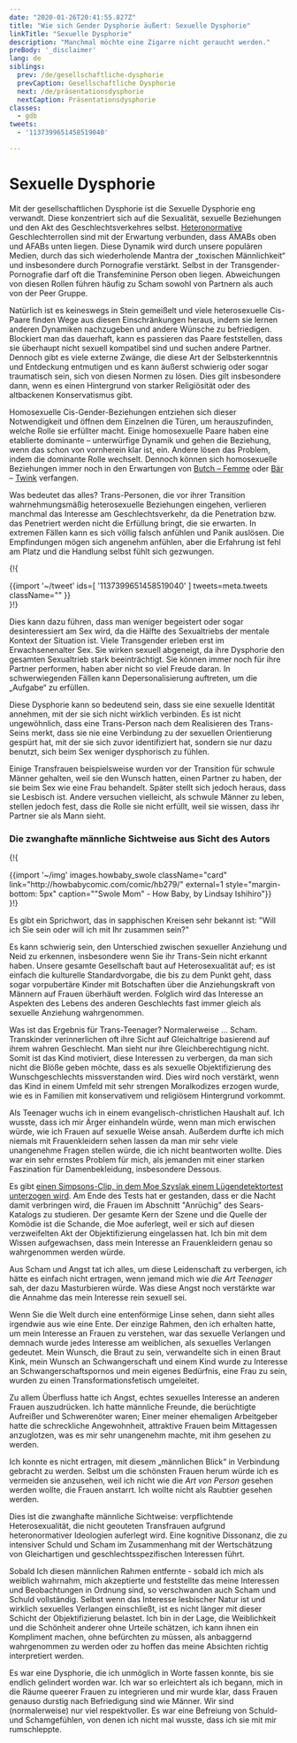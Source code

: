 ```yaml
---
date: "2020-01-26T20:41:55.827Z"
title: "Wie sich Gender Dysphorie äußert: Sexuelle Dysphorie"
linkTitle: "Sexuelle Dysphorie"
description: "Manchmal möchte eine Zigarre nicht geraucht werden."
preBody: '_disclaimer'
lang: de
siblings:
  prev: /de/gesellschaftliche-dysphorie
  prevCaption: Gesellschaftliche Dysphorie
  next: /de/präsentationsdysphorie
  nextCaption: Präsentationsdysphorie
classes:
  - gdb
tweets:
  - '1137399651458519040'

---
```


# Sexuelle Dysphorie

Mit der gesellschaftlichen Dysphorie ist die Sexuelle Dysphorie eng verwandt. Diese konzentriert sich auf die Sexualität, sexuelle Beziehungen und den Akt des Geschlechtsverkehres selbst. [Heteronormative](https://de.wikipedia.org/wiki/Heteronormativit%C3%A4t) Geschlechterrollen sind mit der Erwartung verbunden, dass AMABs oben und AFABs unten liegen. Diese Dynamik wird durch unsere populären Medien, durch das sich wiederholende Mantra der „toxischen Männlichkeit“ und insbesondere durch Pornografie verstärkt. Selbst in der Transgender-Pornografie darf oft die Transfeminine Person oben liegen. Abweichungen von diesen Rollen führen häufig zu Scham sowohl von Partnern als auch von der Peer Gruppe.

Natürlich ist es keineswegs in Stein gemeißelt und viele heterosexuelle Cis-Paare finden Wege aus diesen Einschränkungen heraus, indem sie lernen anderen Dynamiken nachzugeben und andere Wünsche zu befriedigen. Blockiert man das dauerhaft, kann es passieren das Paare feststellen, dass sie überhaupt nicht sexuell kompatibel sind und suchen andere Partner. Dennoch gibt es viele externe Zwänge, die diese Art der Selbsterkenntnis und Entdeckung entmutigen und es kann äußerst schwierig oder sogar traumatisch sein, sich von diesen Normen zu lösen. Dies gilt insbesondere dann, wenn es einen Hintergrund von starker Religiösität oder des altbackenen Konservatismus gibt.

Homosexuelle Cis-Gender-Beziehungen entziehen sich dieser Notwendigkeit und öffnen dem Einzelnen die Türen, um herauszufinden, welche Rolle sie erfüllter macht. Einige homosexuelle Paare haben eine etablierte dominante – unterwürfige Dynamik und gehen die Beziehung, wenn das schon von vornherein klar ist, ein. Andere lösen das Problem, indem die dominante Rolle wechselt. Dennoch können sich homosexuelle Beziehungen immer noch in den Erwartungen von [Butch – Femme](https://de.wikipedia.org/wiki/Butch_und_Femme) oder [Bär](https://de.wikipedia.org/wiki/Bear_Community) – [Twink](https://de.wikipedia.org/wiki/Twink_(schwuler_Jargon)) verfangen.

Was bedeutet das alles? Trans-Personen, die vor ihrer Transition wahrnehmungsmäßig heterosexuelle Beziehungen eingehen, verlieren manchmal das Interesse am Geschlechtsverkehr, da die Penetration bzw. das Penetriert werden nicht die Erfüllung bringt, die sie erwarten. In extremen Fällen kann es sich völlig falsch anfühlen und Panik auslösen. Die Empfindungen mögen sich angenehm anfühlen, aber die Erfahrung ist fehl am Platz und die Handlung selbst fühlt sich gezwungen.

{!{ <div class="gutter">{{import '~/tweet' ids=[
    '1137399651458519040'
] tweets=meta.tweets className="" }}</div> }!}

Dies kann dazu führen, dass man weniger begeistert oder sogar desinteressiert am Sex wird, da die Hälfte des Sexualtriebs der mentale Kontext der Situation ist. Viele Transgender erleben erst im Erwachsenenalter Sex. Sie wirken sexuell abgeneigt, da ihre Dysphorie den gesamten Sexualtrieb stark beeinträchtigt. Sie können immer noch für ihre Partner performen, haben aber nicht so viel Freude daran. In schwerwiegenden Fällen kann Depersonalisierung auftreten, um die „Aufgabe“ zu erfüllen.

Diese Dysphorie kann so bedeutend sein, dass sie eine sexuelle Identität annehmen, mit der sie sich nicht wirklich verbinden. Es ist nicht ungewöhnlich, dass eine Trans-Person nach dem Realisieren des Trans-Seins merkt, dass sie nie eine Verbindung zu der sexuellen Orientierung gespürt hat, mit der sie sich zuvor identifiziert hat, sondern sie nur dazu benutzt, sich beim Sex weniger dysphorisch zu fühlen.

Einige Transfrauen beispielsweise wurden vor der Transition für schwule Männer gehalten, weil sie den Wunsch hatten, einen Partner zu haben, der sie beim Sex wie eine Frau behandelt. Später stellt sich jedoch heraus, dass sie Lesbisch ist. Andere versuchen vielleicht, als schwule Männer zu leben, stellen jedoch fest, dass die Rolle sie nicht erfüllt, weil sie wissen, dass ihr Partner sie als Mann sieht.

### Die zwanghafte männliche Sichtweise aus Sicht des Autors

{!{
<div class="gutter flex">
{{import '~/img' images.howbaby_swole className="card" link="http://howbabycomic.com/comic/hb279/" external=1 style="margin-bottom: 5px" caption="&quot;Swole Mom&quot; - How Baby, by Lindsay Ishihiro"}}
</div>
}!}

Es gibt ein Sprichwort, das in sapphischen Kreisen sehr bekannt ist: "Will ich Sie sein oder will ich mit Ihr zusammen sein?"

Es kann schwierig sein, den Unterschied zwischen sexueller Anziehung und Neid zu erkennen, insbesondere wenn Sie ihr Trans-Sein nicht erkannt haben. Unsere gesamte Gesellschaft baut auf Heterosexualität auf; es ist einfach die kulturelle Standardvorgabe, die bis zu dem Punkt geht, dass sogar vorpubertäre Kinder mit Botschaften über die Anziehungskraft von Männern auf Frauen überhäuft werden. Folglich wird das Interesse an Aspekten des Lebens des anderen Geschlechts fast immer gleich als sexuelle Anziehung wahrgenommen.

Was ist das Ergebnis für Trans-Teenager? Normalerweise ... Scham. Transkinder verinnerlichen oft ihre Sicht auf Gleichaltrige basierend auf ihrem wahren Geschlecht. Man sieht nur ihre Gleichberechtigung nicht. Somit ist das Kind motiviert, diese Interessen zu verbergen, da man sich nicht die Blöße geben möchte, dass es als sexuelle Objektifizierung des Wunschgeschlechts missverstanden wird. Dies wird noch verstärkt, wenn das Kind in einem Umfeld mit sehr strengen Moralkodizes erzogen wurde, wie es in Familien mit konservativem und religiösem Hintergrund vorkommt.

Als Teenager wuchs ich in einem evangelisch-christlichen Haushalt auf. Ich wusste, dass ich mir Ärger einhandeln würde, wenn man mich erwischen würde, wie ich Frauen auf sexuelle Weise ansah. Außerdem durfte ich mich niemals mit Frauenkleidern sehen lassen da man mir sehr viele unangenehme Fragen stellen würde, die ich nicht beantworten wollte. Dies war ein sehr ernstes Problem für mich, als jemanden mit einer starken Faszination für Damenbekleidung, insbesondere Dessous.

Es gibt [einen Simpsons-Clip, in dem Moe Szyslak einem Lügendetektortest unterzogen wird](https://www.youtube.com/watch?v=iQGwrK_yDEg). Am Ende des Tests hat er gestanden, dass er die Nacht damit verbringen wird, die Frauen im Abschnitt "Anrüchig" des Sears-Katalogs zu studieren. Der gesamte Kern der Szene und die Quelle der Komödie ist die Schande, die Moe auferlegt, weil er sich auf diesen verzweifelten Akt der Objektifizierung eingelassen hat. Ich bin mit dem Wissen aufgewachsen, dass mein Interesse an Frauenkleidern genau so wahrgenommen werden würde.

Aus Scham und Angst tat ich alles, um diese Leidenschaft zu verbergen, ich hätte es einfach nicht ertragen, wenn jemand mich wie *die Art Teenager* sah, der dazu Masturbieren würde. Was diese Angst noch verstärkte war die Annahme das mein Interesse rein sexuell sei.

Wenn Sie die Welt durch eine entenförmige Linse sehen, dann sieht alles irgendwie aus wie eine Ente. Der einzige Rahmen, den ich erhalten hatte, um mein Interesse an Frauen zu verstehen, war das sexuelle Verlangen und demnach wurde jedes Interesse am weiblichen, als sexuelles Verlangen gedeutet. Mein Wunsch, die Braut zu sein, verwandelte sich in einen Braut Kink, mein Wunsch an Schwangerschaft und einem Kind wurde zu Interesse an Schwangerschaftspornos und mein eigenes Bedürfnis, eine Frau zu sein, wurden zu einen Transformationsfetisch umgeleitet.

Zu allem Überfluss hatte ich Angst, echtes sexuelles Interesse an anderen Frauen auszudrücken. Ich hatte männliche Freunde, die berüchtigte Aufreißer und Schwerenöter waren; Einer meiner ehemaligen Arbeitgeber hatte die schreckliche Angewohnheit, attraktive Frauen beim Mittagessen anzuglotzen, was es mir sehr unangenehm machte, mit ihm gesehen zu werden.

Ich konnte es nicht ertragen, mit diesem „männlichen Blick“ in Verbindung gebracht zu werden. Selbst um die schönsten Frauen herum würde ich es vermeiden sie anzusehen, weil ich nicht wie die *Art von Person* gesehen werden wollte, die Frauen anstarrt. Ich wollte nicht als Raubtier gesehen werden.

Dies ist die zwanghafte männliche Sichtweise: verpflichtende Heterosexualität, die nicht geouteten Transfrauen aufgrund heteronormativer Ideologien auferlegt wird. Eine kognitive Dissonanz, die zu intensiver Schuld und Scham im Zusammenhang mit der Wertschätzung von Gleichartigen und geschlechtsspezifischen Interessen führt.

Sobald Ich diesen männlichen Rahmen entfernte - sobald ich mich als weiblich wahrnahm, mich akzeptierte und feststellte das meine Interessen und Beobachtungen in Ordnung sind, so verschwanden auch Scham und Schuld vollständig. Selbst wenn das Interesse lesbischer Natur ist und wirklich sexuelles Verlangen einschließt, ist es nicht länger mit dieser Schicht der Objektifizierung belastet. Ich bin in der Lage, die Weiblichkeit und die Schönheit anderer ohne Urteile schätzen, ich kann ihnen ein Kompliment machen, ohne befürchten zu müssen, als anbaggernd wahrgenommen zu werden oder zu hoffen das meine Absichten richtig interpretiert werden.

Es war eine Dysphorie, die ich unmöglich in Worte fassen konnte, bis sie endlich gelindert worden war. Ich war so erleichtert als ich begann, mich in die Räume queerer Frauen zu integrieren und mir wurde klar, dass Frauen genauso durstig nach Befriedigung sind wie Männer. Wir sind (normalerweise) nur viel respektvoller. Es war eine Befreiung von Schuld- und Schamgefühlen, von denen ich nicht mal wusste, dass ich sie mit mir rumschleppte.
